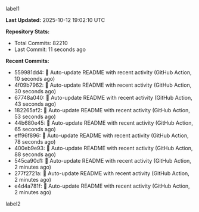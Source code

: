 
label1 
<!-- ACTIVITY_START -->
**Last Updated:** 2025-10-12 19:02:10 UTC

**Repository Stats:**
- Total Commits: 82210
- Last Commit: 11 seconds ago

**Recent Commits:**
- 559981dd4: 🤖 Auto-update README with recent activity (GitHub Action, 10 seconds ago)
- 4f09b7962: 🤖 Auto-update README with recent activity (GitHub Action, 30 seconds ago)
- 67748a040: 🤖 Auto-update README with recent activity (GitHub Action, 43 seconds ago)
- 182265af2: 🤖 Auto-update README with recent activity (GitHub Action, 53 seconds ago)
- 44b680e45: 🤖 Auto-update README with recent activity (GitHub Action, 65 seconds ago)
- eff96f896: 🤖 Auto-update README with recent activity (GitHub Action, 78 seconds ago)
- 400eb9e93: 🤖 Auto-update README with recent activity (GitHub Action, 88 seconds ago)
- 545ca90d1: 🤖 Auto-update README with recent activity (GitHub Action, 2 minutes ago)
- 277f2721a: 🤖 Auto-update README with recent activity (GitHub Action, 2 minutes ago)
- e4d4a781f: 🤖 Auto-update README with recent activity (GitHub Action, 2 minutes ago)
<!-- ACTIVITY_END -->

label2
